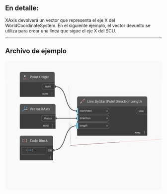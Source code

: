 ## En detalle:
XAxis devolverá un vector que representa el eje X del WorldCoordinateSystem. En el siguiente ejemplo, el vector devuelto se utiliza para crear una línea que sigue el eje X del SCU.
___
## Archivo de ejemplo

![XAxis](./Autodesk.DesignScript.Geometry.Vector.XAxis_img.jpg)

